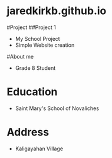 # jaredkirkb.github.io

#Project
##Project 1
- My School Project
- Simple Website creation

#About me
- Grade 8 Student

# Education
- Saint Mary's School of Novaliches

# Address
- Kaligayahan Village
